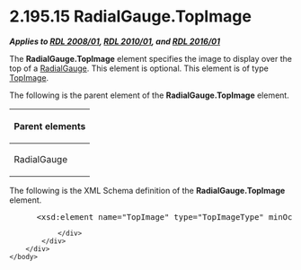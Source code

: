 <html dir="LTR" xmlns:mshelp="http://msdn.microsoft.com/mshelp" xmlns:ddue="http://ddue.schemas.microsoft.com/authoring/2003/5" xmlns:xlink="http://www.w3.org/1999/xlink" xmlns:tool="http://www.microsoft.com/tooltip">
    <head>
        <meta http-equiv="Content-Type" content="text/html; CHARSET=utf-8"></meta>
        <meta name="save" content="history"></meta>
        <title>2.195.15 RadialGauge.TopImage</title>
        <xml>
            <mshelp:toctitle title="2.195.15 RadialGauge.TopImage"></mshelp:toctitle>
            <mshelp:rltitle title="[MS-RDL]: RadialGauge.TopImage"></mshelp:rltitle>
            <mshelp:keyword index="A" term="ae28e7d3-98ef-4872-a462-e4a3c2a7808e"></mshelp:keyword>
            <mshelp:attr name="DCSext.ContentType" value="open specification"></mshelp:attr>
            <mshelp:attr name="AssetID" value="ae28e7d3-98ef-4872-a462-e4a3c2a7808e"></mshelp:attr>
            <mshelp:attr name="TopicType" value="kbRef"></mshelp:attr>
            <mshelp:attr name="DCSext.Title" value="[MS-RDL]: RadialGauge.TopImage" />
        </xml>
    </head>
    <body>
        <div id="header">
            <h1 class="heading">2.195.15 RadialGauge.TopImage</h1>
        </div>
        <div id="mainSection">
            <div id="mainBody">
                <div id="allHistory" class="saveHistory"></div>
                <div id="sectionSection0" class="section" name="collapseableSection">
                    

<p><b><i>Applies to </i></b><a href="1e855f94-4617-47e4-b89e-0856c6cb420f.html"><b><i>RDL 2008/01</i></b></a><b><i>,
</i></b><a href="3428e690-a348-4ec7-8a6a-8efb42d2cdee.html"><b><i>RDL 2010/01</i></b></a><b><i>,
and </i></b><a href="52ce3983-2bfc-4e72-9359-42aaf5fe4509.html"><b><i>RDL 2016/01</i></b></a></p>

<p>The <b>RadialGauge.TopImage</b> element specifies the image
to display over the top of a <a href="2e113607-ee33-4abd-9ae3-6607c10d3c8a.html">RadialGauge</a>.
This element is optional. This element is of type <a href="d2a28b79-671f-4c62-bbca-fb90939f0846.html">TopImage</a>.</p>

<p>The following is the parent element of the <b>RadialGauge.TopImage</b>
element.</p>

<table>
 <thead>
  <tr>
   <th>
   <p>Parent elements</p>
   </th>
  </tr>
 </thead>
 <tr>
  <td>
  <p>RadialGauge</p>
  </td>
 </tr>
</table>

<p>The following is the XML Schema definition of the <b>RadialGauge.TopImage</b>
element.           </p>

<dl>
<dd>
<div><pre> &lt;xsd:element name=&quot;TopImage&quot; type=&quot;TopImageType&quot; minOccurs=&quot;0&quot; /&gt;
</pre></div>
</dd></dl>


                </div>
            </div>
        </div>
    </body>
</html>